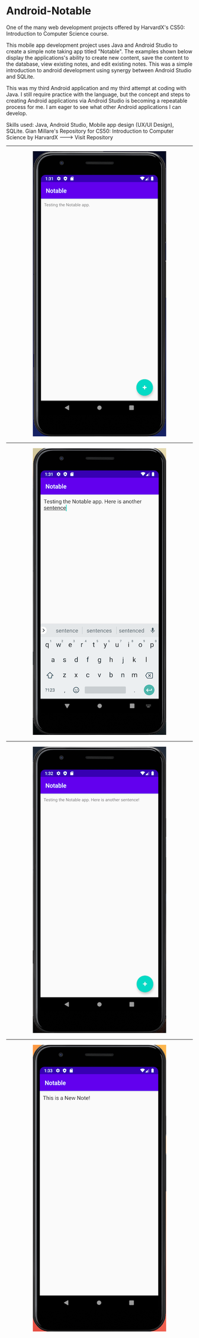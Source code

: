 # Android-Notable
One of the many web development projects offered by HarvardX's CS50: Introduction to Computer Science course.

This mobile app development project uses Java and Android Studio to create a simple note taking app titled "Notable". The examples shown below display the applications's ability to create new content, save the content to the database, view existing notes, and edit existing notes. This was a simple introduction to android development using synergy between Android Studio and SQLite. 

This was my third Android application and my third attempt at coding with Java. I still require practice with the language, but the concept and steps to creating Android applications via Android Studio is becoming a repeatable process for me. I am eager to see what other Android applications I can develop.

Skills used: Java, Android Studio, Mobile app design (UX/UI Design), SQLite.
Gian Millare's Repository for CS50: Introduction to Computer Science by HarvardX ---> Visit Repository

---------------------------------------------------------------------------------------------------------------------------

<div align="center"> 
<img src="images/1.png">
</div>

---------------------------------------------------------------------------------------------------------------------------

<div align="center"> 
<img src="images/2.png">
</div>

---------------------------------------------------------------------------------------------------------------------------

<div align="center"> 
<img src="images/3.png">
</div>

---------------------------------------------------------------------------------------------------------------------------

<div align="center"> 
<img src="images/4.png">
</div>

